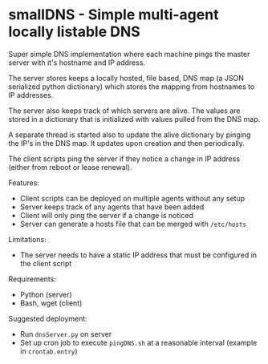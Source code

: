 smallDNS - Simple multi-agent locally listable DNS
==================================================

Super simple DNS implementation where each machine pings the master server
with it's hostname and IP address.

The server stores keeps a locally hosted, file based, DNS map (a JSON serialized
python dictionary) which stores the mapping from hostnames to IP addresses.

The server also keeps track of which servers are alive. The values are stored in
a dictionary that is initialized with values pulled from the DNS map.

A separate thread is started also to update the alive dictionary by pinging the IP's
in the DNS map. It updates upon creation and then periodically.

The client scripts ping the server if they notice a change in IP address (either
from reboot or lease renewal).

Features:
* Client scripts can be deployed on multiple agents without any setup
* Server keeps track of any agents that have been added
* Client will only ping the server if a change is noticed
* Server can generate a hosts file that can be merged with `/etc/hosts`

Limitations:
* The server needs to have a static IP address that must be configured in the client script

Requirements:
* Python (server)
* Bash, wget (client)

Suggested deployment:
* Run `dnsServer.py` on server
* Set up cron job to execute `pingDNS.sh` at a reasonable interval (example in `crontab.entry`)
